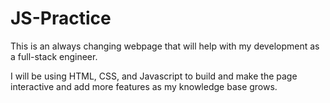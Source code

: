 # JS-Practice

This is an always changing webpage that will help with my development as a full-stack engineer.

I will be using HTML, CSS, and Javascript to build and make the page interactive and add more features as my knowledge base grows.
